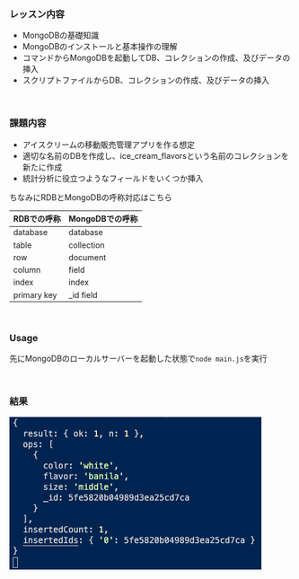 ### レッスン内容
- MongoDBの基礎知識
- MongoDBのインストールと基本操作の理解
- コマンドからMongoDBを起動してDB、コレクションの作成、及びデータの挿入
- スクリプトファイルからDB、コレクションの作成、及びデータの挿入

<br>

### 課題内容
- アイスクリームの移動販売管理アプリを作る想定
- 適切な名前のDBを作成し、ice_cream_flavorsという名前のコレクションを新たに作成
- 統計分析に役立つようなフィールドをいくつか挿入

ちなみにRDBとMongoDBの呼称対応はこちら

| RDBでの呼称 | MongoDBでの呼称 |
|:-----------|:------------|
| database | database |
|table | collection |
|row | document |
|column | field |
|index | index |
|primary key | _id field |

<br>

### Usage
先にMongoDBのローカルサーバーを起動した状態で`node main.js`を実行

<br>

### 結果
![fig](https://github.com/spider-man-tm/readme_figure/blob/master/nodejs-train/13/13-01.png)